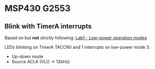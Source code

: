 # MSP430 G2553
## Blink with TimerA interrupts

Based on but **not** strictly following: [Lab1 - Low-power operation modes](https://github.com/diogopm/sistemas-embebidos-examples/blob/master/labs/Lab1-ModosFuncionamentoLPM.pdf)

LEDs blinking on TimerA TACCR0 and 1 interrupts on low-power mode 3.

* Up-down mode
* Source ACLK (VLO -> 12kHz)

